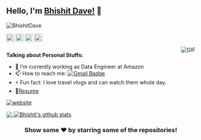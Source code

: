 ## Hello, I'm [Bhishit Dave!](https://bhishitdave.tech/) 👋

<p align="left"> <img src="https://komarev.com/ghpvc/?username=BhishitDave&label=Views&color=blue&style=plastic" alt="BhishitDave" /> </p>


<a href="https://www.linkedin.com/in/bhishit-dave-a82908187/">
  <img align="left" alt="Bhishit's Linkdein" width="22px" src="https://cdn.jsdelivr.net/npm/simple-icons@v3/icons/linkedin.svg" />
</a>
<a href="https://github.com/BhishitDave">
  <img align="left" alt="Bhishit's Github" width="22px" src="https://cdn.jsdelivr.net/npm/simple-icons@v3/icons/github.svg" />
</a>
<a href="https://www.instagram.com/bhishit_18/?hl=en">
  <img align="left" alt="Bhishit's Instagram" width="22px" src="https://cdn.jsdelivr.net/npm/simple-icons@v3/icons/instagram.svg" />
</a>
<a href="https://www.facebook.com/bhishit.dave/">
  <img align="left" alt="Bhishit's Facebook" width="22px" src="https://cdn.jsdelivr.net/npm/simple-icons@v3/icons/facebook.svg" />
</a>


<br/>
<br/>
<img align="right" alt="GIF" src="https://media.giphy.com/media/836HiJc7pgzy8iNXCn/giphy.gif" />
  

**Talking about Personal Stuffs:**

- 🌱 I’m currently working as Data Engineer at Amazon
- 📫 How to reach me:  [![Gmail Badge](https://img.shields.io/badge/-bhishitdave1809@gmail.com-c14438?style=flat-square&logo=Gmail&logoColor=white&link=mailto:bhishitdave1809@gmail.com)](mailto:bhishitdave1809@gmail.com)
- ⚡ Fun fact: I love travel vlogs and can watch them whole day.
- 📝[Resume](https://drive.google.com/file/d/10IeQm_8FxVZtICs4ejbBkkzZINsw8m5q/view)

[![website](https://img.shields.io/badge/PortfolioWebsite-bhishitdave.tech-2648ff?style=flat-square&logo=google-chrome)](https://bhishitdave.tech/)


<a href="https://github.com/BhishitDave">
  <img align="center" src="https://github-readme-stats.vercel.app/api/top-langs/?username=BhishitDave&theme=light&hide_langs_below=1" />
</a>
<a href="https://github.com/BhishitDave">
 <img align="center" src="https://github-readme-stats.vercel.app/api?username=BhishitDave&show_icons=true&theme=light&line_height=27" alt="Bhishit's github stats"/>
</a>

<div align="center">

### Show some ❤️ by starring some of the repositories!

</div>
